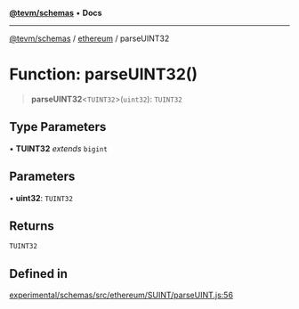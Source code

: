 [**@tevm/schemas**](../../README.md) • **Docs**

***

[@tevm/schemas](../../modules.md) / [ethereum](../README.md) / parseUINT32

# Function: parseUINT32()

> **parseUINT32**\<`TUINT32`\>(`uint32`): `TUINT32`

## Type Parameters

• **TUINT32** *extends* `bigint`

## Parameters

• **uint32**: `TUINT32`

## Returns

`TUINT32`

## Defined in

[experimental/schemas/src/ethereum/SUINT/parseUINT.js:56](https://github.com/evmts/tevm-monorepo/blob/main/experimental/schemas/src/ethereum/SUINT/parseUINT.js#L56)
